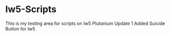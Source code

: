 # Iw5-Scripts
This is my testing area for scripts on Iw5 Plutonium
Update 1 Added Suicide Button for Iw5
